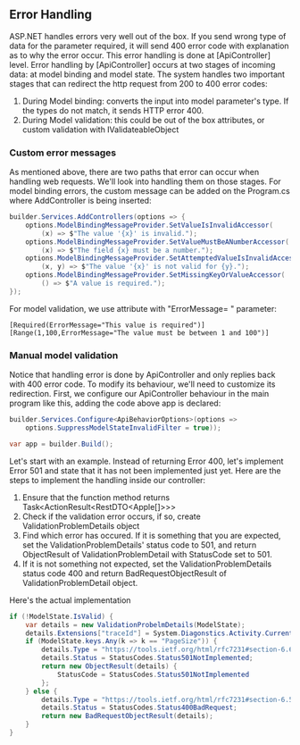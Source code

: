 ## Error Handling

ASP.NET handles errors very well out of the box. If you send wrong type of data for the parameter required, it will send 400 error code with explanation as to why the error occur. This error handling is done at [ApiController] level. Error handling by [ApiController] occurs at two stages of incoming data: at model binding and model state. The system handles two important stages that can redirect the http request from 200 to 400 error codes:

1. During Model binding: converts the input into model parameter's type. If the types do not match, it sends HTTP error 400.
2. During Model validation: this could be out of the box attributes, or custom validation with IValidateableObject

### Custom error messages

As mentioned above, there are two paths that error can occur when handling web requests. We'll look into handling them on those stages. For model binding errors, the custom message can be added on the Program.cs where AddController is being inserted:

```csharp
builder.Services.AddControllers(options => {
    options.ModelBindingMessageProvider.SetValueIsInvalidAccessor(
        (x) => $"The value '{x}' is invalid.");
    options.ModelBindingMessageProvider.SetValueMustBeANumberAccessor(
        (x) => $"The field {x} must be a number.");
    options.ModelBindingMessageProvider.SetAttemptedValueIsInvalidAccessor(
        (x, y) => $"The value '{x}' is not valid for {y}.");
    options.ModelBindingMessageProvider.SetMissingKeyOrValueAccessor(
        () => $"A value is required.");
});
```

For model validation, we use attribute with "ErrorMessage= <Message>" parameter:

```
[Required(ErrorMessage="This value is required")]
[Range(1,100,ErrorMessage="The value must be between 1 and 100")]
```

### Manual model validation

Notice that handling error is done by ApiController and only replies back with 400 error code. To modify its behaviour, we'll need to customize its redirection. First, we configure our ApiController behaviour in the main program like this, adding the code above app is declared:

```csharp
builder.Services.Configure<ApiBehaviorOptions>(options =>
    options.SuppressModelStateInvalidFilter = true));

var app = builder.Build();
```

Let's start with an example. Instead of returning Error 400, let's implement Error 501 and state that it has not been implemented just yet. Here are the steps to implement the handling inside our controller:

1. Ensure that the function method returns Task<ActionResult<RestDTO<Apple[]>>>
2. Check if the validation error occurs, if so, create ValidationProblemDetails object
3. Find which error has occured. If it is something that you are expected, set the ValidationProblemDetails' status code to 501, and return ObjectResult of ValidationProblemDetail with StatusCode set to 501.
4. If it is not something not expected, set the ValidationProblemDetails status code 400 and return BadRequestObjectResult of ValidationProblemDetail object.

Here's the actual implementation

```csharp
if (!ModelState.IsValid) {
	var details = new ValidationProbelmDetails(ModelState);
	details.Extensions["traceId"] = System.Diagonstics.Activity.Current?.Id ?? HttpContext.TraceIdentifier;
	if (ModelState.keys.Any(k => k == "PageSize")) {
		details.Type = "https://tools.ietf.org/html/rfc7231#section-6.6.2";
		details.Status = StatusCodes.Status501NotImplemented;
		return new ObjectResult(details) {
			StatusCode = StatusCodes.Status501NotImplemented
		};
	} else {
		details.Type = "https://tools.ietf.org/html/rfc7231#section-6.5.1";
		details.Status = StatusCodes.Status400BadRequest;
		return new BadRequestObjectResult(details);
	}
}
```
